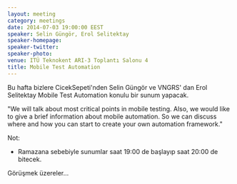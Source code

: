 ```yaml
---
layout: meeting
category: meetings
date: 2014-07-03 19:00:00 EEST
speaker: Selin Güngör, Erol Selitektay
speaker-homepage:
speaker-twitter:
speaker-photo: 
venue: ITÜ Teknokent ARI-3 Toplantı Salonu 4
title: Mobile Test Automation
---
```


Bu hafta bizlere CicekSepeti'nden Selin Güngör ve VNGRS' dan Erol Selitektay  Mobile Test Automation konulu bir sunum yapacak.

"We will talk about most critical points in mobile testing. Also, we would like to give a brief information about mobile automation. So we can discuss where and how you can start to create your own automation framework."

Not: 

- Ramazana sebebiyle  sunumlar saat 19:00 de başlayıp saat 20:00 de bitecek.


Görüşmek üzereler...
